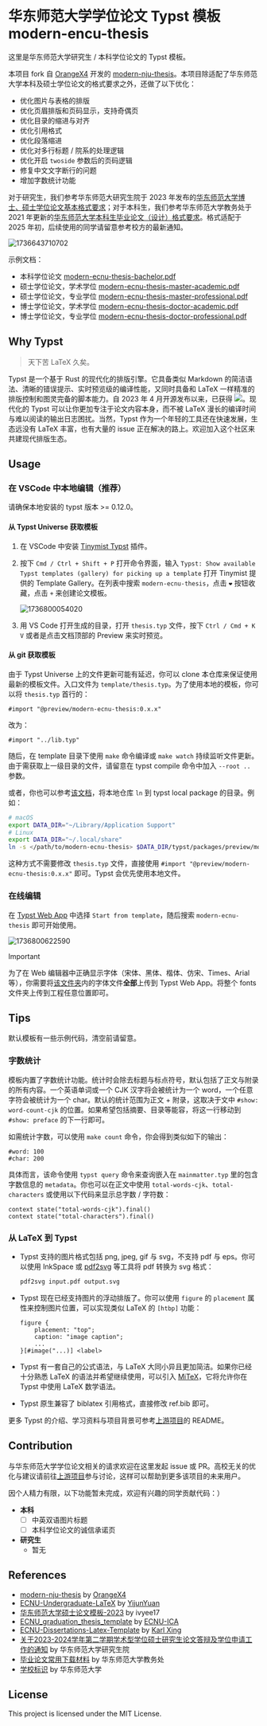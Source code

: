 # 华东师范大学学位论文 Typst 模板 modern-encu-thesis

这里是华东师范大学研究生 / 本科学位论文的 Typst 模板。

本项目 fork 自 [OrangeX4](https://github.com/Orangex4) 开发的 [modern-nju-thesis](https://github.com/nju-lug/modern-nju-thesis)。本项目除适配了华东师范大学本科及硕士学位论文的格式要求之外，还做了以下优化：

- 优化图片与表格的排版
- 优化页眉排版和页码显示，支持奇偶页
- 优化目录的缩进与对齐
- 优化引用格式
- 优化段落缩进
- 优化对多行标题 / 院系的处理逻辑
- 优化开启 `twoside` 参数后的页码逻辑
- 修复中文文字断行的问题
- 增加字数统计功能

对于研究生，我们参考华东师范大研究生院于 2023 年发布的[华东师范大学博士、硕士学位论文基本格式要求](https://yjsy.ecnu.edu.cn/8e/62/c42090a429666/page.htm)；对于本科生，我们参考华东师范大学教务处于 2021 年更新的[华东师范大学本科生毕业论文（设计）格式要求](http://www.jwc.ecnu.edu.cn/d4/be/c40573a513214/page.htm)。格式适配于 2025 年初，后续使用的同学请留意参考校方的最新通知。

![1736643710702](https://jtchen.s3.ap-northeast-1.amazonaws.com/v1/img/2025/01/11/1736643710702.png)

示例文档：

- 本科学位论文 [modern-ecnu-thesis-bachelor.pdf](https://github.com/jtchen2k/modern-ecnu-thesis/releases/latest/download/modern-ecnu-thesis-bachelor.pdf)
- 硕士学位论文，学术学位 [modern-ecnu-thesis-master-academic.pdf](https://github.com/jtchen2k/modern-ecnu-thesis/releases/latest/download/modern-ecnu-thesis-master-academic.pdf)
- 硕士学位论文，专业学位 [modern-ecnu-thesis-master-professional.pdf](https://github.com/jtchen2k/modern-ecnu-thesis/releases/latest/download/modern-ecnu-thesis-master-professional.pdf)
- 博士学位论文，学术学位 [modern-ecnu-thesis-doctor-academic.pdf](https://github.com/jtchen2k/modern-ecnu-thesis/releases/latest/download/modern-ecnu-thesis-doctor-academic.pdf)
- 博士学位论文，专业学位 [modern-ecnu-thesis-doctor-professional.pdf](https://github.com/jtchen2k/modern-ecnu-thesis/releases/latest/download/modern-ecnu-thesis-doctor-professional.pdf)

## Why Typst

> 天下苦 LaTeX 久矣。

Typst 是一个基于 Rust 的现代化的排版引擎。它具备类似 Markdown 的简洁语法、清晰的错误提示、实时预览级的编译性能，又同时具备和 LaTeX 一样精准的排版控制和图灵完备的脚本能力。自 2023 年 4 月开源发布以来，已获得 ![](https://img.shields.io/github/stars/typst/typst?style=flat)。现代化的 Typst 可以让你更加专注于论文内容本身，而不被 LaTeX 漫长的编译时间与难以阅读的输出日志困扰。当然，Typst 作为一个年轻的工具还在快速发展，生态远没有 LaTeX 丰富，也有大量的 issue 正在解决的路上。欢迎加入这个社区来共建现代排版生态。

## Usage

### 在 VSCode 中本地编辑（推荐）

请确保本地安装的 typst 版本 >= 0.12.0。

#### 从 Typst Universe 获取模板

1. 在 VSCode 中安装 [Tinymist Typst](https://marketplace.visualstudio.com/items?itemName=myriad-dreamin.tinymist) 插件。
2. 按下 `Cmd / Ctrl + Shift + P` 打开命令界面，输入 `Typst: Show available Typst templates (gallery) for picking up a template` 打开 Tinymist 提供的 Template Gallery。在列表中搜索 `modern-ecnu-thesis`，点击 `❤` 按钮收藏，点击 `+` 来创建论文模板。

   ![1736800054020](https://jtchen.s3.ap-northeast-1.amazonaws.com/v1/img/2025/01/13/1736800054020.png)
3. 用 VS Code 打开生成的目录，打开 `thesis.typ` 文件，按下 `Ctrl / Cmd + K V` 或者是点击文档顶部的 Preview 来实时预览。

#### 从 git 获取模板

由于 Typst Universe 上的文件更新可能有延迟，你可以 clone 本仓库来保证使用最新的模板文件。入口文件为 `template/thesis.typ`。为了使用本地的模板，你可以将 `thesis.typ` 首行的：

```typst
#import "@preview/modern-ecnu-thesis:0.x.x"
```

改为：

```typst
#import "../lib.typ"
```

随后，在 template 目录下使用 `make` 命令编译或 `make watch` 持续监听文件更新。由于需获取上一级目录的文件，请留意在 typst compile 命令中加入 `--root ..` 参数。

或者，你也可以参考[该文档](https://github.com/typst/packages?tab=readme-ov-file#local-packages)，将本地仓库 `ln` 到 typst local package 的目录。例如：

```bash
# macOS
export DATA_DIR="~/Library/Application Support"
# Linux
export DATA_DIR="~/.local/share"
ln -s </path/to/modern-ecnu-thesis> $DATA_DIR/typst/packages/preview/modern-ecnu-thesis/0.x.x
```

这种方式不需要修改 `thesis.typ` 文件，直接使用 `#import "@preview/modern-ecnu-thesis:0.x.x"` 即可。Typst 会优先使用本地文件。

### 在线编辑

在 [Typst Web App](https://typst.app/app/) 中选择 `Start from template`，随后搜索 `modern-ecnu-thesis` 即可开始使用。

![1736800622590](https://jtchen.s3.ap-northeast-1.amazonaws.com/v1/img/2025/01/13/1736800622590.png)

> [!IMPORTANT]
> 为了在 Web 编辑器中正确显示字体（宋体、黑体、楷体、仿宋、Times、Arial 等），你需要将[该文件夹](https://github.com/jtchen2k/modern-ecnu-thesis/tree/main/fonts)内的字体文件**全部**上传到 Typst Web App。将整个 fonts 文件夹上传到工程任意位置即可。

## Tips

默认模板有一些示例代码，清空前请留意。

### 字数统计

模板内置了字数统计功能。统计时会除去标题与标点符号，默认包括了正文与附录的所有内容。一个英语单词或一个 CJK 汉字将会被统计为一个 word，一个任意字符会被统计为一个 char。默认的统计范围为正文 + 附录，这取决于文中 `#show: word-count-cjk` 的位置。如果希望包括摘要、目录等能容，将这一行移动到 `#show: preface` 的下一行即可。

如需统计字数，可以使用 `make count` 命令，你会得到类似如下的输出：

```
#word: 100
#char: 200
```

具体而言，该命令使用 `typst query` 命令来查询嵌入在 `mainmatter.typ` 里的包含字数信息的 `metadata`。你也可以在正文中使用 `total-words-cjk`、`total-characters` 或使用以下代码来显示总字数 / 字符数：

```typst
context state("total-words-cjk").final()
context state("total-characters").final()
```

### 从 LaTeX 到 Typst

- Typst 支持的图片格式包括 png, jpeg, gif 与 svg，不支持 pdf 与 eps。你可以使用 InkSpace 或 [pdf2svg](https://github.com/dawbarton/pdf2svg) 等工具将 pdf 转换为 svg 格式：

  ```bash
  pdf2svg input.pdf output.svg
  ```
- Typst 现在已经支持图片的浮动排版了。你可以使用 `figure` 的 `placement` 属性来控制图片位置，可以实现类似 LaTeX 的 `[htbp]` 功能：

  ```typst
  figure {
      placement: "top";
      caption: "image caption";
      ...
  }[#image("...)] <label>
  ```
- Typst 有一套自己的公式语法，与 LaTeX 大同小异且更加简洁。如果你已经十分熟悉 LaTeX 的语法并希望继续使用，可以引入 [MiTeX](https://github.com/mitex-rs/mitex)，它将允许你在 Typst 中使用 LaTeX 数学语法。
- Typst 原生兼容了 biblatex 引用格式，直接修改 ref.bib 即可。

更多 Typst 的介绍、学习资料与项目背景可参考[上游项目](https://github.com/nju-lug/modern-nju-thesis)的 README。

## Contribution

与华东师范大学学位论文相关的请求欢迎在这里发起 issue 或 PR。高校无关的优化与建议请前往[上游项目](https://github.com/nju-lug/modern-nju-thesis)参与讨论，这样可以帮助到更多该项目的未来用户。

因个人精力有限，以下功能暂未完成，欢迎有兴趣的同学贡献代码：）

- **本科**
  - [ ] 中英双语图片标题
  - [ ] 本科学位论文的诚信承诺页
- **研究生**
  - 暂无

## References

- [modern-nju-thesis](https://github.com/nju-lug/modern-nju-thesis) by [OrangeX4](https://github.com/Orangex4)
- [ECNU-Undergraduate-LaTeX](https://github.com/YijunYuan/ECNU-Undergraduate-LaTeX) by [YijunYuan](https://github.com/YijunYuan)
- [华东师范大学硕士论文模板-2023](https://www.overleaf.com/latex/templates/hua-dong-shi-fan-da-xue-shuo-shi-lun-wen-mo-ban-2023/ctvnwyqtsbbz) by ivyee17
- [ECNU_graduation_thesis_template](https://github.com/ECNU-ICA/ECNU_graduation_thesis_template) by [ECNU-ICA](https://github.com/ECNU-ICA)
- [ECNU-Dissertations-Latex-Template](https://github.com/DeepTrial/ECNU-Dissertations-Latex-Template) by [Karl Xing](https://github.com/DeepTrial)
- [关于2023-2024学年第二学期学术型学位硕士研究生论文答辩及学位申请工作的通知](https://yjsy.ecnu.edu.cn/c1/7a/c42079a573818/page.htm) by 华东师范大学研究生院
- [毕业论文常用下载材料](http://www.jwc.ecnu.edu.cn/d4/be/c40573a513214/page.htm) by 华东师范大学教务处
- [学校标识](https://www.ecnu.edu.cn/wzcd/xxgk/xxbs.htm) by 华东师范大学

## License

This project is licensed under the MIT License.
